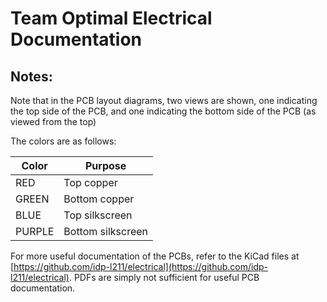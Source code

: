 # Team Optimal Electrical Documentation

## Notes:

Note that in the PCB layout diagrams, two views are shown, one indicating the
top side of the PCB, and one indicating the bottom side of the PCB (as viewed
from the top)

The colors are as follows:

| Color  | Purpose           |
| -------|-------------------|
| RED    | Top copper        |
| GREEN  | Bottom copper     |
| BLUE   | Top silkscreen    |
| PURPLE | Bottom silkscreen |

For more useful documentation of the PCBs, refer to the KiCad files at
[https://github.com/idp-l211/electrical](https://github.com/idp-l211/electrical).
PDFs are simply not sufficient for useful PCB documentation.
